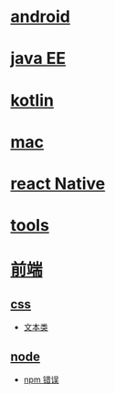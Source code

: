 # [android](./android)

# [java EE](./javaEE)

# [kotlin](./kltlin)

# [mac](./mac)

# [react Native](./reactnative)

# [tools](./tools)

# [前端](./前端)

## [css](./前端/css)

- [文本类](./前端/css/文本类.md)

## [node](./前端/node)

- [npm 错误](./前端/node/npm%20错误.md)